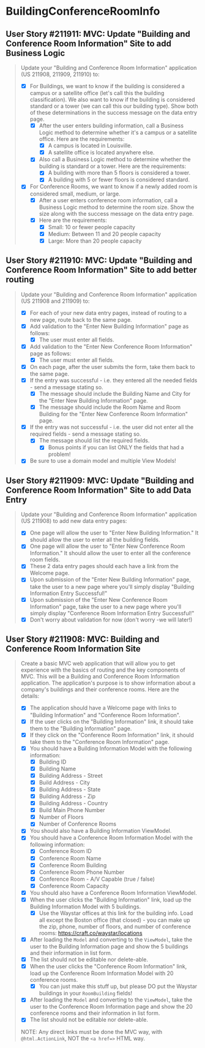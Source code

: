BuildingConferenceRoomInfo
==========================

User Story #211911: MVC: Update "Building and Conference Room
Information" Site to add Business Logic
---------------------------------------

> Update your "Building and Conference Room Information" application (US
> 211908, 211909, 211910) to:
>
> - [x] For Buildings, we want to know if the building is considered a
>   campus or a satellite office (let's call this the building
>   classification). We also want to know if the building is considered
>   standard or a tower (we can call this our building type). Show both
>   of these determinations in the success message on the data entry
>   page.
>   - [x] After the user enters building information, call a Business
>     Logic method to determine whether it's a campus or a satellite
>     office. Here are the requirements:
>     - [x] A campus is located in Louisville.
>     - [x] A satellite office is located anywhere else.
>   - [x] Also call a Business Logic method to determine whether the
>     building is standard or a tower. Here are the requirements:
>     - [x] A building with more than 5 floors is considered a tower.
>     - [x] A building with 5 or fewer floors is considered standard.
> - [x] For Conference Rooms, we want to know if a newly added room is
>   considered small, medium, or large.
>   - [x] After a user enters conference room information, call a
>     Business Logic method to determine the room size. Show the size
>     along with the success message on the data entry page.
>   - [x] Here are the requirements:
>     - [x] Small: 10 or fewer people capacity
>     - [x] Medium: Between 11 and 20 people capacity
>     - [x] Large: More than 20 people capacity

User Story #211910: MVC: Update "Building and Conference Room
Information" Site to add better routing
---------------------------------------

> Update your "Building and Conference Room Information" application (US
> 211908 and 211909) to:
>
> - [x] For each of your new data entry pages, instead of routing to a
>   new page, route back to the same page.
> - [x] Add validation to the "Enter New Building Information" page as
>   follows:
>   - [x] The user must enter all fields.
> - [x] Add validation to the "Enter New Conference Room Information"
>   page as follows:
>   - [x] The user must enter all fields.
> - [x] On each page, after the user submits the form, take them back to
>   the same page.
> - [x] If the entry was successful - i.e. they entered all the needed
>   fields - send a message stating so.
>   - [x] The message should include the Building Name and City for the
>     "Enter New Building Information" page.
>   - [x] The message should include the Room Name and Room Building for
>     the "Enter New Conference Room Information" page.
> - [x] If the entry was not successful - i.e. the user did not enter
>   all the required fields - send a message stating so.
>   - [x] The message should list the required fields.
>     - [x] Bonus points if you can list ONLY the fields that had a
>       problem!
> - [x] Be sure to use a domain model and multiple View Models!

User Story #211909: MVC: Update "Building and Conference Room
Information" Site to add Data Entry
-----------------------------------

> Update your "Building and Conference Room Information" application (US
> 211908) to add new data entry pages:
>
> - [x] One page will allow the user to "Enter New Building
>   Information." It should allow the user to enter all the building
>   fields.
> - [x] One page will allow the user to "Enter New Conference Room
>   Information." It should allow the user to enter all the conference
>   room fields.
> - [x] These 2 data entry pages should each have a link from the
>   Welcome page.
> - [x] Upon submission of the "Enter New Building Information" page,
>   take the user to a new page where you'll simply display "Building
>   Information Entry Successful!"
> - [x] Upon submission of the "Enter New Conference Room Information"
>   page, take the user to a new page where you'll simply display
>   "Conference Room Information Entry Successful!"
> - [x] Don't worry about validation for now (don't worry -we will
>   later!)

User Story #211908: MVC: Building and Conference Room Information Site
----------------------------------------------------------------------

> Create a basic MVC web application that will allow you to get
> experience with the basics of routing and the key components of MVC.
> This will be a Building and Conference Room Information application.
> The application's purpose is to show information about a company's
> buildings and their conference rooms. Here are the details:
>
> - [x] The application should have a Welcome page with links to
>   "Building Information" and "Conference Room Information".
> - [x] If the user clicks on the "Building Information" link, it should
>   take them to the "Building Information" page.
> - [x] If they click on the "Conference Room Information" link, it
>   should take them to the "Conference Room Information" page.
> - [x] You should have a Building Information Model with the following
>   information:
>   - [x] Building ID
>   - [x] Building Name
>   - [x] Building Address - Street
>   - [x] Build Address - City
>   - [x] Building Address - State
>   - [x] Building Address - Zip
>   - [x] Building Address - Country
>   - [x] Build Main Phone Number
>   - [x] Number of Floors
>   - [x] Number of Conference Rooms
> - [x] You should also have a Building Information ViewModel.
> - [x] You should have a Conference Room Information Model with the
>   following information:
>   - [x] Conference Room ID
>   - [x] Conference Room Name
>   - [x] Conference Room Building
>   - [x] Conference Room Phone Number
>   - [x] Conference Room - A/V Capable (true / false)
>   - [x] Conference Room Capacity
> - [x] You should also have a Conference Room Information ViewModel.
> - [x] When the user clicks the "Building Information" link, load up
>   the Building Information Model with 5 buildings.
>   - [x] Use the Waystar offices at this link for the building info.
>   Load all except the Boston office (that closed) - you can make up
>   the zip, phone, number of floors, and number of conference rooms:
>   <https://craft.co/waystar/locations>
> - [x] After loading the `Model` and converting to the `ViewModel`,
>   take the user to the Building Information page and show the 5
>   buildings and their information in list form.
> - [x] The list should not be editable nor delete-able.
> - [x] When the user clicks the "Conference Room Information" link,
>   load up the Conference Room Information Model with 20 conference
>   rooms.
>   - [x] You can just make this stuff up, but please DO put the Waystar
>   buildings in your `RoomBuilding` fields!
> - [x] After loading the `Model` and converting to the `ViewModel`,
>   take the user to the Conference Room Information page and show the
>   20 conference rooms and their information in list form.
> - [x] The list should not be editable nor delete-able.
>
> NOTE: Any direct links must be done the MVC way, with
> `@html.ActionLink`, NOT the `<a href=>` HTML way.
